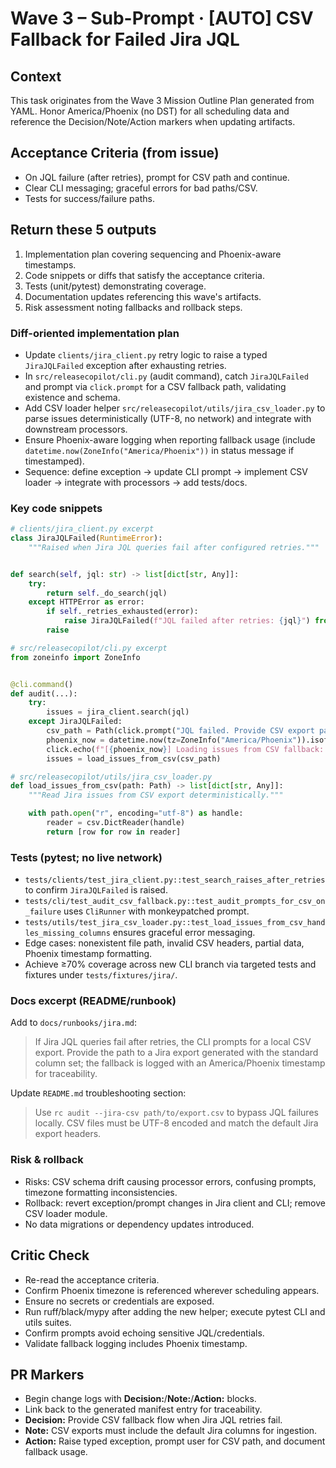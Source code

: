 # Wave 3 – Sub-Prompt · [AUTO] CSV Fallback for Failed Jira JQL

## Context
This task originates from the Wave 3 Mission Outline Plan generated from YAML. Honor America/Phoenix (no DST) for all scheduling data and reference the Decision/Note/Action markers when updating artifacts.

## Acceptance Criteria (from issue)
- On JQL failure (after retries), prompt for CSV path and continue.
- Clear CLI messaging; graceful errors for bad paths/CSV.
- Tests for success/failure paths.

## Return these 5 outputs
1. Implementation plan covering sequencing and Phoenix-aware timestamps.
2. Code snippets or diffs that satisfy the acceptance criteria.
3. Tests (unit/pytest) demonstrating coverage.
4. Documentation updates referencing this wave's artifacts.
5. Risk assessment noting fallbacks and rollback steps.

### Diff-oriented implementation plan
- Update `clients/jira_client.py` retry logic to raise a typed `JiraJQLFailed` exception after exhausting retries.
- In `src/releasecopilot/cli.py` (audit command), catch `JiraJQLFailed` and prompt via `click.prompt` for a CSV fallback path, validating existence and schema.
- Add CSV loader helper `src/releasecopilot/utils/jira_csv_loader.py` to parse issues deterministically (UTF-8, no network) and integrate with downstream processors.
- Ensure Phoenix-aware logging when reporting fallback usage (include `datetime.now(ZoneInfo("America/Phoenix"))` in status message if timestamped).
- Sequence: define exception → update CLI prompt → implement CSV loader → integrate with processors → add tests/docs.

### Key code snippets
```python
# clients/jira_client.py excerpt
class JiraJQLFailed(RuntimeError):
    """Raised when Jira JQL queries fail after configured retries."""


def search(self, jql: str) -> list[dict[str, Any]]:
    try:
        return self._do_search(jql)
    except HTTPError as error:
        if self._retries_exhausted(error):
            raise JiraJQLFailed(f"JQL failed after retries: {jql}") from error
        raise
```

```python
# src/releasecopilot/cli.py excerpt
from zoneinfo import ZoneInfo


@cli.command()
def audit(...):
    try:
        issues = jira_client.search(jql)
    except JiraJQLFailed:
        csv_path = Path(click.prompt("JQL failed. Provide CSV export path", type=click.Path()))
        phoenix_now = datetime.now(tz=ZoneInfo("America/Phoenix")).isoformat(timespec="seconds")
        click.echo(f"[{phoenix_now}] Loading issues from CSV fallback: {csv_path}")
        issues = load_issues_from_csv(csv_path)
```

```python
# src/releasecopilot/utils/jira_csv_loader.py
def load_issues_from_csv(path: Path) -> list[dict[str, Any]]:
    """Read Jira issues from CSV export deterministically."""

    with path.open("r", encoding="utf-8") as handle:
        reader = csv.DictReader(handle)
        return [row for row in reader]
```

### Tests (pytest; no live network)
- `tests/clients/test_jira_client.py::test_search_raises_after_retries` to confirm `JiraJQLFailed` is raised.
- `tests/cli/test_audit_csv_fallback.py::test_audit_prompts_for_csv_on_failure` uses `CliRunner` with monkeypatched prompt.
- `tests/utils/test_jira_csv_loader.py::test_load_issues_from_csv_handles_missing_columns` ensures graceful error messaging.
- Edge cases: nonexistent file path, invalid CSV headers, partial data, Phoenix timestamp formatting.
- Achieve ≥70% coverage across new CLI branch via targeted tests and fixtures under `tests/fixtures/jira/`.

### Docs excerpt (README/runbook)
Add to `docs/runbooks/jira.md`:

> If Jira JQL queries fail after retries, the CLI prompts for a local CSV export. Provide the path to a Jira export generated with the standard column set; the fallback is logged with an America/Phoenix timestamp for traceability.

Update `README.md` troubleshooting section:

> Use `rc audit --jira-csv path/to/export.csv` to bypass JQL failures locally. CSV files must be UTF-8 encoded and match the default Jira export headers.

### Risk & rollback
- Risks: CSV schema drift causing processor errors, confusing prompts, timezone formatting inconsistencies.
- Rollback: revert exception/prompt changes in Jira client and CLI; remove CSV loader module.
- No data migrations or dependency updates introduced.


## Critic Check
- Re-read the acceptance criteria.
- Confirm Phoenix timezone is referenced wherever scheduling appears.
- Ensure no secrets or credentials are exposed.
- Run ruff/black/mypy after adding the new helper; execute pytest CLI and utils suites.
- Confirm prompts avoid echoing sensitive JQL/credentials.
- Validate fallback logging includes Phoenix timestamp.

## PR Markers
- Begin change logs with **Decision:**/**Note:**/**Action:** blocks.
- Link back to the generated manifest entry for traceability.
- **Decision:** Provide CSV fallback flow when Jira JQL retries fail.
- **Note:** CSV exports must include the default Jira columns for ingestion.
- **Action:** Raise typed exception, prompt user for CSV path, and document fallback usage.
